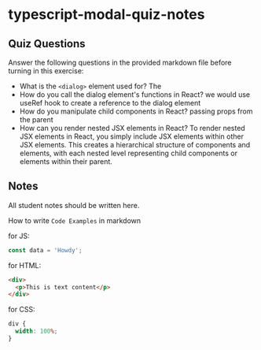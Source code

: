 # typescript-modal-quiz-notes

## Quiz Questions

Answer the following questions in the provided markdown file before turning in this exercise:

- What is the `<dialog>` element used for?
  The <dialog> element is used to create a dialog box or modal window within a web application it represents a dialog or interaction with the user.
- How do you call the dialog element's functions in React?
  we would use useRef hook to create a reference to the dialog element
- How do you manipulate child components in React?
  passing props from the parent
- How can you render nested JSX elements in React?
  To render nested JSX elements in React, you simply include JSX elements within other JSX elements. This creates a hierarchical structure of components and elements, with each nested level representing child components or elements within their parent.

## Notes

All student notes should be written here.

How to write `Code Examples` in markdown

for JS:

```javascript
const data = 'Howdy';
```

for HTML:

```html
<div>
  <p>This is text content</p>
</div>
```

for CSS:

```css
div {
  width: 100%;
}
```
